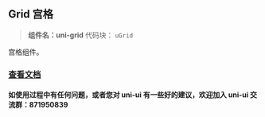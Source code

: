 ## Grid 宫格

> **组件名：uni-grid** 代码块： `uGrid`

宫格组件。

### [查看文档](https://uniapp.dcloud.io/component/uniui/uni-grid)

#### 如使用过程中有任何问题，或者您对 uni-ui 有一些好的建议，欢迎加入 uni-ui 交流群：871950839
